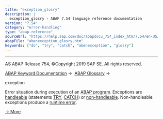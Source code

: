 ```yaml
---
title: "exception_glosry"
description: |
  exception_glosry - ABAP 7.54 language reference documentation
version: "7.54"
category: "error-handling"
type: "abap-reference"
sourceUrl: "https://help.sap.com/doc/abapdocu_754_index_htm/7.54/en-US/abenexception_glosry.htm"
abapFile: "abenexception_glosry.htm"
keywords: ["do", "try", "catch", "abenexception", "glosry"]
---
```


* * *

AS ABAP Release 754, ©Copyright 2019 SAP SE. All rights reserved.

[ABAP Keyword Documentation](https://help.sap.com/doc/abapdocu_754_index_htm/7.54/en-US/abenabap.htm) →  [ABAP Glossary](https://help.sap.com/doc/abapdocu_754_index_htm/7.54/en-US/abenabap_glossary.htm) → 

exception

Error situation during execution of an [ABAP program](https://help.sap.com/doc/abapdocu_754_index_htm/7.54/en-US/abenabap_program_glosry.htm "Glossary Entry"). Exceptions are [handleable](https://help.sap.com/doc/abapdocu_754_index_htm/7.54/en-US/abentreatable_exception_glosry.htm "Glossary Entry") (statements [TRY](https://help.sap.com/doc/abapdocu_754_index_htm/7.54/en-US/abaptry.htm), [CATCH](https://help.sap.com/doc/abapdocu_754_index_htm/7.54/en-US/abapcatch_try.htm)) or [non-handleable](https://help.sap.com/doc/abapdocu_754_index_htm/7.54/en-US/abenuntreatable_exception_glosry.htm "Glossary Entry"). Non-handleable exceptions produce a [runtime error](https://help.sap.com/doc/abapdocu_754_index_htm/7.54/en-US/abenruntime_error_glosry.htm "Glossary Entry").

[→ More](https://help.sap.com/doc/abapdocu_754_index_htm/7.54/en-US/abenabap_exceptions.htm)